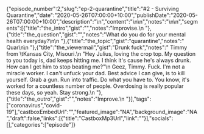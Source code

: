 {"episode_number":2,"slug":"ep-2-quarantine","title":"#2 - Surviving Quarantine","date":"2020-05-26T07:00:00+10:00","publishDate":"2020-05-26T07:00:00+10:00","description":"\n","content":"\n\n","notes":"\n\n","segments":[{"title":"the_intro","gist":"","notes":"Improvise.\n    "},{"title":"the_question","gist":"","notes":"What do you do for your mental health everyday?\n\n    "},{"title":"the_topic","gist":"quarantine","notes":"      Quar\n\n    "},{"title":"the_viewermail","gist":"Drunk fuck","notes":"    Timmy from \tKansas City, Misouri.\n    \"Hey Julius, loving the crop top. My question to you today is, dad keeps hitting me. I think it's cause he's always drunk. How can I get him to stop beating me?\"\n    Geez, Timmy. Fuck. I'm not a miracle worker. I can't unfuck your dad. Best advice I can give, is to kill yourself. Grab a gun. Run into traffic. Do what you have to. You know, it's worked for a countless number of people. Overdosing is really popular these days, so yeah. Stay strong.\n    "},{"title":"the_outro","gist":"","notes":"Improve.\n    "}],"tags":["coronavirus","covid-19"],"castboxEmbedUrl":"","featured_image":"NA","background_image":"NA","draft":false,"links":[{"title":"CastboxMp3Url","link":""}],"socials":[],"categories":["episode"]}


